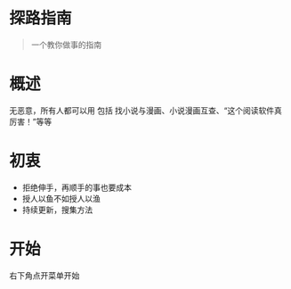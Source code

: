# 探路指南
> 一个教你做事的指南

# 概述
无恶意，所有人都可以用
包括 找小说与漫画、小说漫画互查、“这个阅读软件真厉害！”等等

# 初衷
- 拒绝伸手，再顺手的事也要成本
- 授人以鱼不如授人以渔
- 持续更新，搜集方法  

# 开始
右下角点开菜单开始
